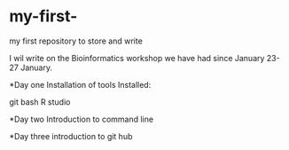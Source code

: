 # my-first-
my first repository to store and write

I wil write on the Bioinformatics workshop we have had since January 23-27 January.

*Day one
Installation of tools
Installed:

git bash 
R studio

*Day two
Introduction to command  line

*Day three
introduction to git hub
